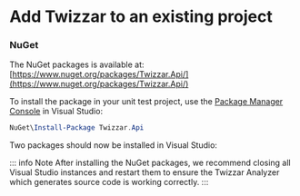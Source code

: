 # Add Twizzar to an existing project


### NuGet

The NuGet packages is available at: [https://www.nuget.org/packages/Twizzar.Api/](https://www.nuget.org/packages/Twizzar.Api/)

To install the package in your unit test project, use the [Package Manager Console](https://learn.microsoft.com/en-us/nuget/consume-packages/install-use-packages-powershell) in Visual Studio:

```Powershell
NuGet\Install-Package Twizzar.Api
```

Two packages should now be installed in Visual Studio:

<DocImg src="https://user-images.githubusercontent.com/5276871/223176737-121c7c4d-3f90-4453-a3b9-2b1bf8083e98.png" alt="Project with Twizzar.Api installed"/>

::: info Note
After installing the NuGet packages, we recommend closing all Visual Studio instances and restart them to ensure the Twizzar Analyzer which generates source code is working correctly.
:::
